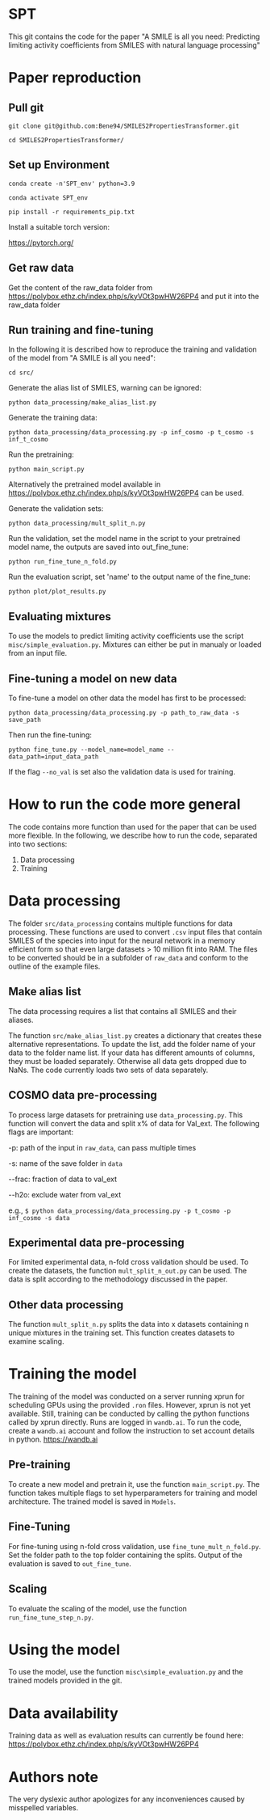 # SPT

This git contains the code for the paper "A SMILE is all you need: Predicting limiting activity coefficients from SMILES with natural language processing"

# Paper reproduction

## Pull git

`git clone git@github.com:Bene94/SMILES2PropertiesTransformer.git`

`cd SMILES2PropertiesTransformer/`

## Set up Environment

`conda create -n'SPT_env' python=3.9`

`conda activate SPT_env`

`pip install -r requirements_pip.txt`

Install a suitable torch version:

https://pytorch.org/

## Get raw data

Get the content of the raw_data folder from https://polybox.ethz.ch/index.php/s/kyVOt3pwHW26PP4 and put it into the raw_data folder

## Run training and fine-tuning

In the following it is described how to reproduce the training and validation of the model from "A SMILE is all you need":

`cd src/`

Generate the alias list of SMILES, warning can be ignored:

`python data_processing/make_alias_list.py`
 
Generate the training data:

`python data_processing/data_processing.py -p inf_cosmo -p t_cosmo -s inf_t_cosmo`

Run the pretraining:

`python main_script.py`

Alternatively the pretrained model available in https://polybox.ethz.ch/index.php/s/kyVOt3pwHW26PP4 can be used.

Generate the validation sets:

`python data_processing/mult_split_n.py`

Run the validation, set the model name in the script to your pretrained model name, the outputs are saved into out_fine_tune:

`python run_fine_tune_n_fold.py`

Run the evaluation script, set 'name' to the output name of the fine_tune:

`python plot/plot_results.py`

## Evaluating mixtures

To use the models to predict limiting activity coefficients use the script `misc/simple_evaluation.py`. Mixtures can either be put in manualy or loaded from an input file.

## Fine-tuning a model on new data

To fine-tune a model on other data the model has first to be processed:

`python data_processing/data_processing.py -p path_to_raw_data -s save_path`

Then run the fine-tuning:

`python fine_tune.py --model_name=model_name --data_path=input_data_path`

If the flag `--no_val` is set also the validation data is used for training.

# How to run the code more general

The code contains more function than used for the paper that can be used more flexible. In the following, we describe how to run the code, separated into two sections:

  1) Data processing
  2) Training


# Data processing

The folder `src/data_processing` contains multiple functions for data processing. These functions are used to convert `.csv` input files that contain SMILES of the species into input for the neural network in a memory efficient form so that even large datasets > 10 million fit into RAM. The files to be converted should be in a subfolder of `raw_data` and conform to the outline of the example files.

## Make alias list

The data processing requires a list that contains all SMILES and their aliases.

The function `src/make_alias_list.py` creates a dictionary that creates these alternative representations. To update the list, add the folder name of your data to the folder name list. If your data has different amounts of columns, they must be loaded separately. Otherwise all data gets dropped due to NaNs. The code currently loads two sets of data separately.

## COSMO data pre-processing

To process large datasets for pretraining use `data_processing.py`. This function will convert the data and split x% of data for Val_ext. The following flags are important:

  -p: path of the input in `raw_data`, can pass multiple times
  
  -s: name of the save folder in `data`
  
  --frac: fraction of data to val_ext
  
  --h2o: exclude water from val_ext
  
e.g., `$ python data_processing/data_processing.py -p t_cosmo -p inf_cosmo -s data`
  
## Experimental data pre-processing

For limited experimental data, n-fold cross validation should be used. To create the datasets, the function `mult_split_n_out.py` can be used. The data is split according to the methodology discussed in the paper.

## Other data processing

The function `mult_split_n.py` splits the data into x datasets containing n unique mixtures in the training set. This function creates datasets to examine scaling. 
  
# Training the model

The training of the model was conducted on a server running xprun for scheduling GPUs using the provided `.ron` files. However, xprun is not yet available. Still, training can be conducted by calling the python functions called by xprun directly. Runs are logged in `wandb.ai`. To run the code, create a `wandb.ai` account and follow the instruction to set account details in python. https://wandb.ai

## Pre-training

To create a new model and pretrain it, use the function `main_script.py`. The function takes multiple flags to set hyperparameters for training and model architecture. The trained model is saved in `Models`.

## Fine-Tuning

For fine-tuning using n-fold cross validation, use `fine_tune_mult_n_fold.py`. Set the folder path to the top folder containing the splits. Output of the evaluation is saved to `out_fine_tune`.

## Scaling

To evaluate the scaling of the model, use the function `run_fine_tune_step_n.py`.

# Using the model

To use the model, use the function `misc\simple_evaluation.py` and the trained models provided in the git.

# Data availability 

Training data as well as evaluation results can currently be found here: https://polybox.ethz.ch/index.php/s/kyVOt3pwHW26PP4

# Authors note

The very dyslexic author apologizes for any inconveniences caused by misspelled variables.
